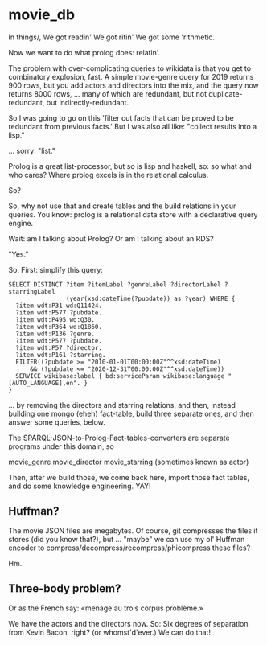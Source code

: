 # movie_db

In things/, We got readin'
We got ritin'
We got some 'rithmetic.

Now we want to do what prolog does: relatin'.

The problem with over-complicating queries to wikidata is that you get to
combinatory explosion, fast. A simple movie-genre query for 2019 returns
900 rows, but you add actors and directors into the mix, and the query now
returns 8000 rows, ... many of which are redundant, but not duplicate-redundant,
but indirectly-redundant.

So I was going to go on this 'filter out facts that can be proved to be
redundant from previous facts.' But I was also all like: "collect results
into a lisp."

... sorry: "list."

Prolog is a great list-processor, but so is lisp and haskell, so: so what and
who cares? Where prolog excels is in the relational calculus.

So?

So, why not use that and create tables and the build relations in your
queries. You know: prolog is a relational data store with a declarative
query engine.

Wait: am I talking about Prolog? Or am I talking about an RDS?

"Yes."

So. First: simplify this query:

```SPARQL
SELECT DISTINCT ?item ?itemLabel ?genreLabel ?directorLabel ?starringLabel 
                (year(xsd:dateTime(?pubdate)) as ?year) WHERE {
  ?item wdt:P31 wd:Q11424.
  ?item wdt:P577 ?pubdate.
  ?item wdt:P495 wd:Q30.
  ?item wdt:P364 wd:Q1860.
  ?item wdt:P136 ?genre. 
  ?item wdt:P577 ?pubdate. 
  ?item wdt:P57 ?director.
  ?item wdt:P161 ?starring.
  FILTER((?pubdate >= "2010-01-01T00:00:00Z"^^xsd:dateTime) 
      && (?pubdate <= "2020-12-31T00:00:00Z"^^xsd:dateTime))
  SERVICE wikibase:label { bd:serviceParam wikibase:language "[AUTO_LANGUAGE],en". }
}
```

... by removing the directors and starring relations, and then, instead building
one mongo (eheh) fact-table, build three separate ones, and then answer some
queries, below.

The SPARQL-JSON-to-Prolog-Fact-tables-converters are separate programs under
this domain, so

movie_genre
movie_director
movie_starring (sometimes known as actor)

Then, after we build those, we come back here, import those fact tables, and
do some knowledge engineering. YAY!

## Huffman?

The movie JSON files are megabytes. Of course, git compresses the files it stores
(did you know that?), but ... "maybe" we can use my ol' Huffman encoder to 
compress/decompress/recompress/phicompress these files?

Hm.

## Three-body problem?

Or as the French say: «menage au trois corpus problème.»

We have the actors and the directors now. So: Six degrees of separation from
Kevin Bacon, right? (or whomst'd'ever.) We can do that!
